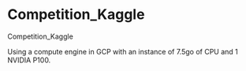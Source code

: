 # Competition_Kaggle
Competition_Kaggle

Using a compute engine in GCP with an instance of 7.5go of CPU and 1 NVIDIA P100.
